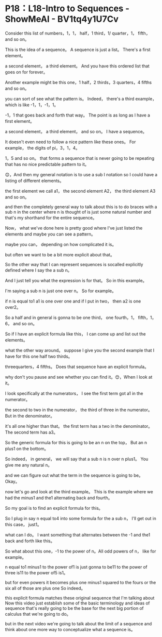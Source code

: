 # P18：L18-Intro to Sequences - ShowMeAI - BV1tq4y1U7Cv

Consider this list of numbers，1，1， half，1 third，1/ quarter，1， fifth， and so on。

 This is the idea of a sequence。 A sequence is just a list。 There's a first element。

 a second element， a third element。 And you have this ordered list that goes on for forever。

 Another example might be this one，1 half，2 thirds，3 quarters，4 fifths and so on。

 you can sort of see what the pattern is。 Indeed， there's a third example， which is like -1，1，-1，1。

-1，1 that goes back and forth that way。 The point is as long as I have a first element。

 a second element， a third element， and so on。 I have a sequence。

 It doesn't even need to follow a nice pattern like these ones。 For example， the digits of pi，3，1，4。

1，5 and so on。 that forms a sequence that is never going to be repeating that has no nice predictable pattern to it。

😊，And then my general notation is to use a sub I notation so I could have a listing of different elements。

 the first element we call a1， the second element A2， the third element A3 and so on。

 and then the completely general way to talk about this is to do braces with a sub n in the center where n is thought of is just some natural number and that's my shorthand for the entire sequence。

Now， what we've done here is pretty good where I've just listed the elements and maybe you can see a pattern。

 maybe you can， depending on how complicated it is。

 but often we want to be a bit more explicit about that。

 So the other way that I can represent sequences is socalled explicitly defined where I say the a sub n。

 And I just tell you what the expression is for that。 So in this example。

 I'm saying a sub n is just one over n。 So for example。

 if n is equal to1 a1 is one over one and if I put in two， then a2 is one over2。

 So a half and in general is gonna to be one third， one fourth，1， fifth，1，6， and so on。

 So if I have an explicit formula like this， I can come up and list out the elements。

 what the other way around。 suppose I give you the second example that I have for this one half two thirds。

 threequarters，4 fifths。 Does that sequence have an explicit formula。

 why don't you pause and see whether you can find it。😊，When I look at it。

 I look specifically at the numerators， I see the first term got a1 in the numerator。

 the second to two in the numerator， the third of three in the numerator。 But in the denominator。

 it's all one higher than that。 the first term has a two in the denominator。 The second term has a3。

 So the generic formula for this is going to be an n on the top， But an n plus1 on the bottom。

 So indeed， in general， we will say that a sub n is n over n plus1。 You give me any natural n。

 and we can figure out what the term in the sequence is going to be。 Okay。

 now let's go and look at the third example。 This is the example where we had the minus1 and the1 alternating back and fourth。

 So my goal is to find an explicit formula for this。

 So I plug in say n equal to4 into some formula for the a sub n， I'll get out in this case， just1。

 what can I do。 I want something that alternates between the -1 and the1 back and forth like this。

 So what about this one，-1 to the power of n。All odd powers of n， like for example。

 n equal to1 minus1 to the power of1 is just gonna to be11 to the power of three is11 to the power of5 is1。

 but for even powers it becomes plus one minus1 squared to the fours or the six all of those are plus one So indeed。

 this explicit formula matches these original sequence that I'm talking about Now this video just establish some of the basic terminology and ideas of sequence that's really going to be the base for the next big portion of calculus that we're going to do。

 but in the next video we're going to talk about the limit of a sequence and think about one more way to conceptualize what a sequence is。

